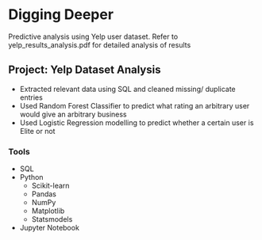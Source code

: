 # Digging Deeper 
Predictive analysis using Yelp user dataset. Refer to yelp_results_analysis.pdf for detailed analysis of results 

## Project: Yelp Dataset Analysis
* Extracted relevant data using SQL and cleaned missing/ duplicate entries
* Used Random Forest Classifier to predict what rating an arbitrary user would give an arbitrary business
* Used Logistic Regression modelling to predict whether a certain user is Elite or not

### Tools
* SQL 
* Python
    * Scikit-learn
    * Pandas
    * NumPy
    * Matplotlib
    * Statsmodels
* Jupyter Notebook
